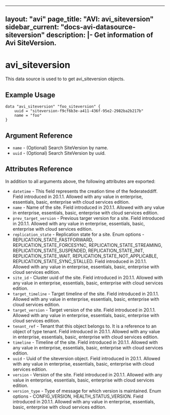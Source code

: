 <!--
    Copyright 2021 VMware, Inc.
    SPDX-License-Identifier: Mozilla Public License 2.0
-->
---
layout: "avi"
page_title: "AVI: avi_siteversion"
sidebar_current: "docs-avi-datasource-siteversion"
description: |-
  Get information of Avi SiteVersion.
---

# avi_siteversion

This data source is used to to get avi_siteversion objects.

## Example Usage

```hcl
data "avi_siteversion" "foo_siteversion" {
    uuid = "siteversion-f9cf6b3e-a411-436f-95e2-2982ba2b217b"
    name = "foo"
}
```

## Argument Reference

* `name` - (Optional) Search SiteVersion by name.
* `uuid` - (Optional) Search SiteVersion by uuid.

## Attributes Reference

In addition to all arguments above, the following attributes are exported:

* `datetime` - This field represents the creation time of the federateddiff. Field introduced in 20.1.1. Allowed with any value in enterprise, essentials, basic, enterprise with cloud services edition.
* `name` - Name of the site. Field introduced in 20.1.1. Allowed with any value in enterprise, essentials, basic, enterprise with cloud services edition.
* `prev_target_version` - Previous targer version for a site. Field introduced in 20.1.1. Allowed with any value in enterprise, essentials, basic, enterprise with cloud services edition.
* `replication_state` - Replication state for a site. Enum options - REPLICATION_STATE_FASTFORWARD, REPLICATION_STATE_FORCESYNC, REPLICATION_STATE_STREAMING, REPLICATION_STATE_SUSPENDED, REPLICATION_STATE_INIT, REPLICATION_STATE_WAIT, REPLICATION_STATE_NOT_APPLICABLE, REPLICATION_STATE_SYNC_STALLED. Field introduced in 20.1.1. Allowed with any value in enterprise, essentials, basic, enterprise with cloud services edition.
* `site_id` - Cluster uuid of the site. Field introduced in 20.1.1. Allowed with any value in enterprise, essentials, basic, enterprise with cloud services edition.
* `target_timeline` - Target timeline of the site. Field introduced in 20.1.1. Allowed with any value in enterprise, essentials, basic, enterprise with cloud services edition.
* `target_version` - Target version of the site. Field introduced in 20.1.1. Allowed with any value in enterprise, essentials, basic, enterprise with cloud services edition.
* `tenant_ref` - Tenant that this object belongs to. It is a reference to an object of type tenant. Field introduced in 20.1.1. Allowed with any value in enterprise, essentials, basic, enterprise with cloud services edition.
* `timeline` - Timeline of the site. Field introduced in 20.1.1. Allowed with any value in enterprise, essentials, basic, enterprise with cloud services edition.
* `uuid` - Uuid of the siteversion object. Field introduced in 20.1.1. Allowed with any value in enterprise, essentials, basic, enterprise with cloud services edition.
* `version` - Version of the site. Field introduced in 20.1.1. Allowed with any value in enterprise, essentials, basic, enterprise with cloud services edition.
* `version_type` - Type of message for which version is maintained. Enum options - CONFIG_VERSION, HEALTH_STATUS_VERSION. Field introduced in 20.1.1. Allowed with any value in enterprise, essentials, basic, enterprise with cloud services edition.

